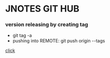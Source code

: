 <h1>JNOTES GIT HUB</h1>

<h3>version releasing by creating tag</h3>
<ul>
  <li>git tag <tagname> -a</li>
  <li>pushing into REMOTE:  git push origin --tags </li>
</ul>
<a href="https://stackoverflow.com/questions/18216991/create-a-tag-in-a-github-repository"> click</a>
